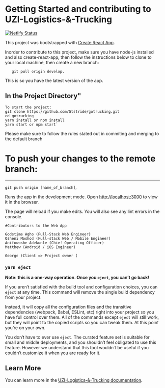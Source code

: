 # Getting Started and contributing to UZI-Logistics-&-Trucking

[![Netlify Status](https://api.netlify.com/api/v1/badges/9bae90f8-a99c-4069-8dc6-0d96c11e2599/deploy-status)](https://app.netlify.com/sites/uzi-logistics-and-trucking/deploys)

This project was bootstrapped with [Create React App](https://github.com/facebook/create-react-app).

Inorder to contribute to this project, make sure you have node-js installed and also create-react-app, then follow the instructions below to clone to your local machine, then create a new branch: 
```git checkout -b [name_of_branch] , 
   git pull origin develop.
```
This is so you have the latest version of the app.

In the Project Directory"
------
```
To start the project:
git clone https://github.com/Gtstride/gotrucking.git
cd gotrucking
yarn install or npm install
yarn start or npm start`
```

Please make sure to follow the rules stated out in commiting and merging to the default branch
# To push your changes to the remote branch:
---
`git push origin [name_of_branch]`, 


Runs the app in the development mode.
Open [http://localhost:3000](http://localhost:3000) to view it in the browser.

The page will reload if you make edits.
You will also see any lint errors in the console.

```
#Contributors to the Web App

Godstime Agho (Full-Stack Web Engineer)
Osheni Moshod (Full-stack Web / Mobile Engineer)
Anifowoshe Adekunle (Chief Operating Officer)
Matthew (Android / iOS Engineer)

George (Client => Project owner )
```

### `yarn eject`

**Note: this is a one-way operation. Once you `eject`, you can’t go back!**

If you aren’t satisfied with the build tool and configuration choices, you can `eject` at any time. This command will remove the single build dependency from your project.

Instead, it will copy all the configuration files and the transitive dependencies (webpack, Babel, ESLint, etc) right into your project so you have full control over them. All of the commands except `eject` will still work, but they will point to the copied scripts so you can tweak them. At this point you’re on your own.

You don’t have to ever use `eject`. The curated feature set is suitable for small and middle deployments, and you shouldn’t feel obligated to use this feature. However we understand that this tool wouldn’t be useful if you couldn’t customize it when you are ready for it.

## Learn More

You can learn more in the [UZI-Logistics-&-Trucking documentation](https://gotrucking.com/docs/getting-started).

